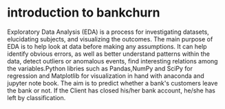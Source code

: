 #  introduction to bankchurn
Exploratory Data Analysis (EDA) is a process for investigating datasets, elucidating subjects, and visualizing the outcomes. The main purpose of EDA is to help look at data before making any assumptions. It can help identify obvious errors, as well as better understand patterns within the data, detect outliers or anomalous events, find interesting relations among the variables.Python libries such as Pandas,NumPy and SciPy for regression and Matplotlib for visualization in hand with anaconda and jupyter note book.
The aim is to predict whether a bank's customers leave the bank or not. If the Client has closed his/her bank account, he/she has left by classification.
